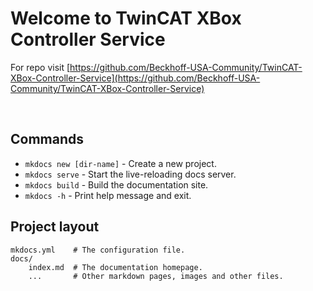 # Welcome to TwinCAT XBox Controller Service

For repo visit [https://github.com/Beckhoff-USA-Community/TwinCAT-XBox-Controller-Service](https://github.com/Beckhoff-USA-Community/TwinCAT-XBox-Controller-Service)

&nbsp;

## Commands

* `mkdocs new [dir-name]` - Create a new project.
* `mkdocs serve` - Start the live-reloading docs server.
* `mkdocs build` - Build the documentation site.
* `mkdocs -h` - Print help message and exit.

## Project layout

```
mkdocs.yml    # The configuration file.
docs/
    index.md  # The documentation homepage.
    ...       # Other markdown pages, images and other files.
```